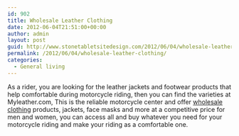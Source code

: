 ```yaml
---
id: 902
title: Wholesale Leather Clothing
date: 2012-06-04T21:51:00+00:00
author: admin
layout: post
guid: http://www.stonetabletsitedesign.com/2012/06/04/wholesale-leather-clothing/
permalink: /2012/06/04/wholesale-leather-clothing/
categories:
  - General living
---
```

As a rider, you are looking for the leather jackets and footwear products that help comfortable during motorcycle riding, then you can find the varieties at Myleather.com, This is the reliable motorcycle center and offer [wholesale clothing](http://www.myleather.com/) products, jackets, face masks and more at a competitive price for men and women, you can access all and buy whatever you need for your motorcycle riding and make your riding as a comfortable one.